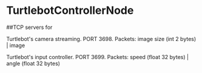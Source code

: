 # TurtlebotControllerNode

##TCP servers for

Turtlebot's camera streaming. PORT 3698. Packets: image size (int 2 bytes) | image

Turtlebot's input controller. PORT 3699. Packets: speed (float 32 bytes) | angle (float 32 bytes)
